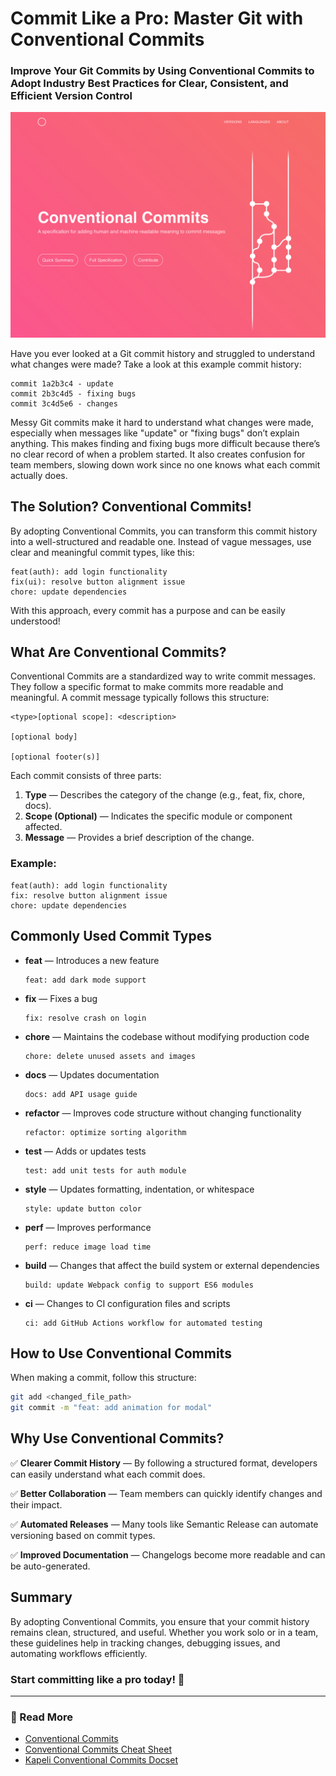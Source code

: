 # Commit Like a Pro: Master Git with Conventional Commits

### Improve Your Git Commits by Using Conventional Commits to Adopt Industry Best Practices for Clear, Consistent, and Efficient Version Control
![Conventionnal Commits](1_vDNSUqlGVEhK2Zf8fBIqFg.png)

Have you ever looked at a Git commit history and struggled to understand what changes were made? Take a look at this example commit history:

```
commit 1a2b3c4 - update
commit 2b3c4d5 - fixing bugs
commit 3c4d5e6 - changes
```

Messy Git commits make it hard to understand what changes were made, especially when messages like "update" or "fixing bugs" don’t explain anything. This makes finding and fixing bugs more difficult because there’s no clear record of when a problem started. It also creates confusion for team members, slowing down work since no one knows what each commit actually does.

## The Solution? Conventional Commits!

By adopting Conventional Commits, you can transform this commit history into a well-structured and readable one. Instead of vague messages, use clear and meaningful commit types, like this:

```
feat(auth): add login functionality
fix(ui): resolve button alignment issue
chore: update dependencies
```

With this approach, every commit has a purpose and can be easily understood!

## What Are Conventional Commits?

Conventional Commits are a standardized way to write commit messages. They follow a specific format to make commits more readable and meaningful. A commit message typically follows this structure:

```
<type>[optional scope]: <description>

[optional body]

[optional footer(s)]
```

Each commit consists of three parts:

1. **Type** — Describes the category of the change (e.g., feat, fix, chore, docs).
2. **Scope (Optional)** — Indicates the specific module or component affected.
3. **Message** — Provides a brief description of the change.

### Example:

```
feat(auth): add login functionality
fix: resolve button alignment issue
chore: update dependencies
```

## Commonly Used Commit Types

- **feat** — Introduces a new feature
  ```
  feat: add dark mode support
  ```
- **fix** — Fixes a bug
  ```
  fix: resolve crash on login
  ```
- **chore** — Maintains the codebase without modifying production code
  ```
  chore: delete unused assets and images
  ```
- **docs** — Updates documentation
  ```
  docs: add API usage guide
  ```
- **refactor** — Improves code structure without changing functionality
  ```
  refactor: optimize sorting algorithm
  ```
- **test** — Adds or updates tests
  ```
  test: add unit tests for auth module
  ```
- **style** — Updates formatting, indentation, or whitespace
  ```
  style: update button color
  ```
- **perf** — Improves performance
  ```
  perf: reduce image load time
  ```
- **build** — Changes that affect the build system or external dependencies
  ```
  build: update Webpack config to support ES6 modules
  ```
- **ci** — Changes to CI configuration files and scripts
  ```
  ci: add GitHub Actions workflow for automated testing
  ```

## How to Use Conventional Commits

When making a commit, follow this structure:

```sh
git add <changed_file_path>
git commit -m "feat: add animation for modal"
```

## Why Use Conventional Commits?

✅ **Clearer Commit History** — By following a structured format, developers can easily understand what each commit does.

✅ **Better Collaboration** — Team members can quickly identify changes and their impact.

✅ **Automated Releases** — Many tools like Semantic Release can automate versioning based on commit types.

✅ **Improved Documentation** — Changelogs become more readable and can be auto-generated.

## Summary

By adopting Conventional Commits, you ensure that your commit history remains clean, structured, and useful. Whether you work solo or in a team, these guidelines help in tracking changes, debugging issues, and automating workflows efficiently.

### Start committing like a pro today! 🚀

---

### 📌 Read More
- [Conventional Commits](https://www.conventionalcommits.org/)
- [Conventional Commits Cheat Sheet](https://github.com/qoomon/conventional-commits-cheatsheet.md)
- [Kapeli Conventional Commits Docset](https://kapeli.com/cheat_sheets/Conventional_Commits.docset)
